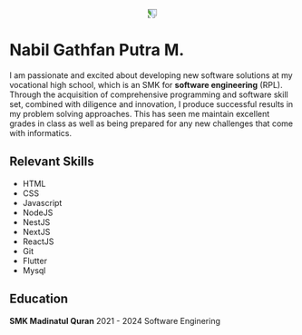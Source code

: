 <p align="center"><img src="https://i.pinimg.com/564x/9c/48/79/9c48790f77eaf6495378cf825b70679a.jpg" style="transform:rotate(90deg);"/></p>
<h1>Nabil Gathfan Putra M.</h1>


  I am passionate and excited about developing new software solutions at my vocational high school, which is an SMK for **software engineering** (RPL). Through the acquisition of comprehensive programming and software skill set, combined with diligence and innovation, I produce successful results in my problem solving approaches. This has seen me maintain excellent grades in class as well as being prepared for any new challenges that come with informatics.


## Relevant Skills
  - HTML
  - CSS
  - Javascript
  - NodeJS
  - NestJS
  - NextJS
  - ReactJS
  - Git
  - Flutter
  - Mysql


## Education
  **SMK Madinatul Quran**
  2021 - 2024
  Software Enginering
